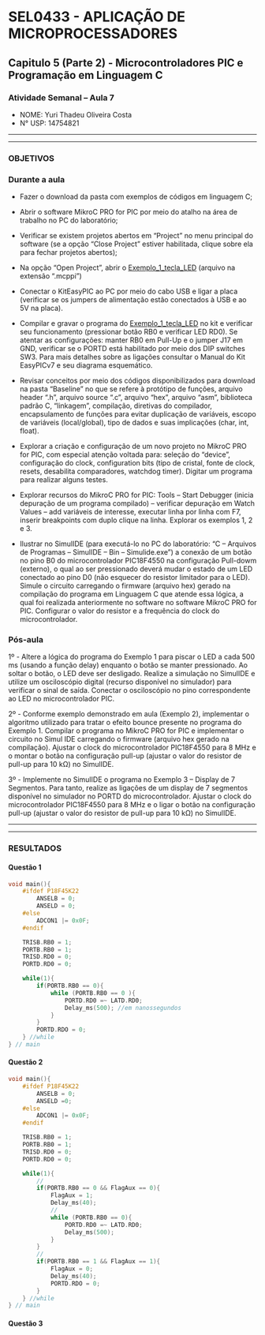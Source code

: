 # SEL0433 - APLICAÇÃO DE MICROPROCESSADORES

## Capitulo 5 (Parte 2) - Microcontroladores PIC e Programação em Linguagem C

### Atividade Semanal – Aula 7

- NOME: Yuri Thadeu Oliveira Costa
- N° USP: 14754821
  
***
***

### OBJETIVOS

### Durante a aula

- Fazer o download da pasta com exemplos de códigos em linguagem C;

- Abrir o software MikroC PRO for PIC por meio do atalho na área de trabalho no PC do laboratório;

- Verificar se existem projetos abertos em “Project” no menu principal do software (se a opção “Close Project” estiver habilitada, clique sobre ela para fechar projetos abertos);

- Na opção “Open Project”, abrir o [Exemplo_1_tecla_LED](Atividades/PIC/Exemplos_Capitulo_6/Exemplo_1_Tecla_LED/LED_Blink1.mcppi) (arquivo na extensão “.mcppi”)

- Conectar o KitEasyPIC ao PC por meio do cabo USB e ligar a placa (verificar se os jumpers de alimentação estão conectados à USB e ao 5V na placa).

- Compilar e gravar o programa do [Exemplo_1_tecla_LED](Atividades/PIC/Exemplos_Capitulo_6/Exemplo_1_Tecla_LED/LED_Blink1.mcppi) no kit e verificar seu funcionamento (pressionar botão RB0 e verificar LED RD0). Se atentar as configurações: manter RB0 em Pull-Up e o jumper J17 em GND, verificar se o PORTD está habilitado por meio dos DIP switches SW3. Para mais detalhes sobre as ligações consultar o Manual do Kit EasyPICv7 e seu diagrama esquemático.

- Revisar conceitos por meio dos códigos disponibilizados para download na pasta “Baseline” no que se refere à protótipo de funções, arquivo header “.h”, arquivo source “.c”, arquivo “hex”, arquivo “asm”, biblioteca padrão C, “linkagem”, compilação, diretivas do compilador, encapsulamento de funções para evitar duplicação de variáveis, escopo de variáveis (local/global), tipo de dados e suas implicações (char, int, float).

- Explorar a criação e configuração de um novo projeto no MikroC PRO for PIC, com especial atenção voltada para: seleção do “device”, configuração do clock, configuration bits (tipo de cristal, fonte de clock, resets, desabilita comparadores, watchdog timer). Digitar um programa para realizar alguns testes.

- Explorar recursos do MikroC PRO for PIC: Tools – Start Debugger (inicia depuração de um programa compilado) – verificar depuração em Watch Values – add variáveis de interesse, executar linha por linha com F7, inserir breakpoints com duplo clique na linha. Explorar os exemplos 1, 2 e 3.

- Ilustrar no SimulIDE (para executá-lo no PC do laboratório: “C – Arquivos de Programas – SimulIDE – Bin – Simulide.exe”) a conexão de um botão no pino B0 do microcontrolador PIC18F4550 na configuração Pull-dowm (externo), o qual ao ser pressionado deverá mudar o estado de um LED conectado ao pino D0 (não esquecer do resistor limitador para o LED). Simule o circuito carregando o firmware (arquivo hex) gerado na compilação do programa em Linguagem C que atende essa lógica, a qual foi realizada anteriormente no software no software MikroC PRO for PIC. Configurar o valor do resistor e a frequência do clock do microcontrolador.

### Pós-aula

1º - Altere a lógica do programa do Exemplo 1 para piscar o LED a cada 500 ms (usando a função delay) enquanto o botão se manter pressionado. Ao soltar o botão, o LED deve ser desligado. Realize a simulação no SimulIDE e utilize um osciloscópio digital (recurso disponível no simulador) para verificar o sinal de saída. Conectar o osciloscópio no pino correspondente ao LED no microcontrolador PIC.

2º - Conforme exemplo demonstrado em aula (Exemplo 2), implementar o algoritmo utilizado para tratar o efeito bounce presente no programa do Exemplo 1. Compilar o programa no MikroC PRO for PIC e implementar o circuito no Simul IDE carregando o firmware (arquivo hex gerado na compilação). Ajustar o clock do microcontrolador PIC18F4550 para 8 MHz e o montar o botão na configuração pull-up (ajustar o valor do resistor de pull-up para 10 kΩ) no SimulIDE.

3º - Implemente no SimulIDE o programa no Exemplo 3 – Display de 7 Segmentos. Para tanto, realize as ligações de um display de 7 segmentos disponível no simulador no PORTD do microcontrolador. Ajustar o clock do microcontrolador PIC18F4550 para 8 MHz e o ligar o botão na configuração pull-up (ajustar o valor do resistor de pull-up para 10 kΩ) no SimulIDE.

***
***

### RESULTADOS

#### Questão 1

```c
void main(){
    #ifdef P18F45K22
        ANSELB = 0;
        ANSELD = 0;
    #else
        ADCON1 |= 0x0F;
    #endif

    TRISB.RB0 = 1;
    PORTB.RB0 = 1;
    TRISD.RD0 = 0;
    PORTD.RD0 = 0;

    while(1){
        if(PORTB.RB0 == 0){
            while (PORTB.RB0 == 0 ){
                PORTD.RD0 =~ LATD.RD0;
                Delay_ms(500); //em nanossegundos
            }
        }
        PORTD.RDO = 0; 
    } //while
} // main
```

#### Questão 2

```c
void main(){
    #ifdef P18F45K22
        ANSELB = 0;
        ANSELD =0;
    #else
        ADCON1 |= 0x0F;
    #endif

    TRISB.RB0 = 1;
    PORTB.RB0 = 1;
    TRISD.RD0 = 0;
    PORTD.RD0 = 0;

    while(1){
        //  
        if(PORTB.RB0 == 0 && FlagAux == 0){
            FlagAux = 1;
            Delay_ms(40);
            // 
            while (PORTB.RB0 == 0){
                PORTD.RD0 =~ LATD.RD0;
                Delay_ms(500);
            }
        }
        // 
        if(PORTB.RB0 == 1 && FlagAux == 1){
            FlagAux = 0;
            Delay_ms(40);
            PORTD.RDO = 0;
        } 
    } //while
} // main
```

#### Questão 3
